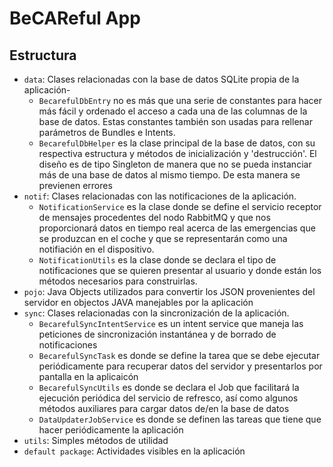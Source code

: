 # BeCAReful App

## Estructura

- `data`: Clases relacionadas con la base de datos SQLite propia de la aplicación-
	- `BecarefulDbEntry` no es más que una serie de constantes para hacer más fácil y ordenado el acceso a cada una de las columnas de la base de datos. Estas constantes también son usadas para rellenar parámetros de Bundles e Intents.
	- `BecarefulDbHelper` es la clase principal de la base de datos, con su respectiva estructura y métodos de inicialización y 'destrucción'. El diseño es de tipo Singleton de manera que no se pueda instanciar más de una base de datos al mismo tiempo. De esta manera se previenen errores
- `notif`: Clases relacionadas con las notificaciones de la aplicación.
	- `NotificationService` es la clase donde se define el servicio receptor de mensajes procedentes del nodo RabbitMQ y que nos proporcionará datos en tiempo real acerca de las emergencias que se produzcan en el coche y que se representarán como una notifiación en el dispositivo.
	- `NotificationUtils` es la clase donde se declara el tipo de notificaciones que se quieren presentar al usuario y donde están los métodos necesarios para construirlas.
- `pojo`: Java Objects utilizados para convertir los JSON provenientes del servidor en objectos JAVA manejables por la aplicación
- `sync`: Clases relacionadas con la sincronización de la aplicación. 
	- `BecarefulSyncIntentService` es un intent service que maneja las peticiones de sincronización instantánea y de borrado de notificaciones
	- `BecarefulSyncTask` es donde se define la tarea que se debe ejecutar periódicamente para recuperar datos del servidor y presentarlos por pantalla en la aplicaicón
	- `BecarefulSyncUtils` es donde se declara el Job que facilitará la ejecución periódica del servicio de refresco, así como algunos métodos auxiliares para cargar datos de/en la base de datos
	- `DataUpdaterJobService` es donde se definen las tareas que tiene que hacer periódicamente la aplicación
- `utils`: Simples métodos de utilidad
- `default package`: Actividades visibles en la aplicación